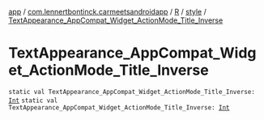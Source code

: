 [app](../../../index.md) / [com.lennertbontinck.carmeetsandroidapp](../../index.md) / [R](../index.md) / [style](index.md) / [TextAppearance_AppCompat_Widget_ActionMode_Title_Inverse](./-text-appearance_-app-compat_-widget_-action-mode_-title_-inverse.md)

# TextAppearance_AppCompat_Widget_ActionMode_Title_Inverse

`static val TextAppearance_AppCompat_Widget_ActionMode_Title_Inverse: `[`Int`](https://kotlinlang.org/api/latest/jvm/stdlib/kotlin/-int/index.html)
`static val TextAppearance_AppCompat_Widget_ActionMode_Title_Inverse: `[`Int`](https://kotlinlang.org/api/latest/jvm/stdlib/kotlin/-int/index.html)